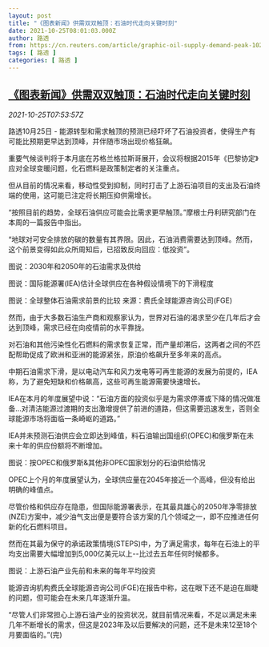 ```yaml
---
layout: post
title: "《图表新闻》供需双双触顶：石油时代走向关键时刻"
date: 2021-10-25T08:01:03.000Z
author: 路透
from: https://cn.reuters.com/article/graphic-oil-supply-demand-peak-1025-idCNKBS2HF0JC
tags: [ 路透 ]
categories: [ 路透 ]
---
```

<!--1635148863000-->
[《图表新闻》供需双双触顶：石油时代走向关键时刻](https://cn.reuters.com/article/graphic-oil-supply-demand-peak-1025-idCNKBS2HF0JC)
------

<div>
<div><i>2021-10-25T07:53:57Z</i></div><p>路透10月25日 - 能源转型和需求触顶的预测已经吓坏了石油投资者，使得生产有可能比预期更早达到顶峰，并伴随市场出现价格狂飙。</p><p>重要气候谈判将于本月底在苏格兰格拉斯哥展开，会议将根据2015年《巴黎协定》应对全球变暖问题，化石燃料是政策制定者的关注重点。</p><p>但从目前的情况来看，移动性受到抑制，同时打击了上游石油项目的支出及石油终端的使用，这可能已注定将长期压抑供需增长。</p><p>“按照目前的趋势，全球石油供应可能会比需求更早触顶。”摩根士丹利研究部门在本周的一篇报告中指出。</p><p>“地球对可安全排放的碳的数量有其界限。因此，石油消费需要达到顶峰。然而，这个前景变得如此众所周知后，已招致反向回应：低投资”。</p><p>图说：2030年和2050年的石油需求及供给</p><p>图说：国际能源署(IEA)估计全球供应在各种假设情境下的下滑程度</p><p>图说：全球整体石油需求前景的比较 来源：费氏全球能源咨询公司(FGE)</p><p>然而，由于大多数石油生产商和观察家认为，世界对石油的渴求至少在几年后才会达到顶峰，需求已经在向疫情前的水平靠拢。</p><p>对石油和其他污染性化石燃料的需求恢复正常，而产量却滞后，这两者之间的不匹配帮助促成了欧洲和亚洲的能源紧张，原油价格飙升至多年来的高点。</p><p>中期石油需求下滑，是以电动汽车和风力发电等可再生能源的发展为前提的，IEA称，为了避免短缺和价格飙高，这些可再生能源需要快速增长。</p><p>IEA在本月的年度展望中说：“石油方面的投资似乎是为需求停滞或下降的情况做准备...对清洁能源过渡期的支出激增提供了前进的道路，但这需要迅速发生，否则全球能源市场将面临一条崎岖的道路。”</p><p>IEA并未预测石油供应会立即达到峰值，料石油输出国组织(OPEC)和俄罗斯在未来十年的供应份额将不断增加。</p><p>图说：按OPEC和俄罗斯&amp;其他非OPEC国家划分的石油供给情况</p><p>OPEC上个月的年度展望认为，全球供应量在2045年接近一个高峰，但没有给出明确的峰值点。</p><p>尽管价格和供应存在隐患，但国际能源署表示，在其最具雄心的2050年净零排放(NZE)方案中，减少油气支出便是要符合该方案的几个领域之一，即不应推进任何新的化石燃料项目。</p><p>然而在其最为保守的承诺政策情境(STEPS)中，为了满足需求，每年在石油上的平均支出需要大幅增加到5,000亿美元以上--比过去五年任何时候都多。</p><p>图说：上游石油产业先前和未来的每年平均投资</p><p>能源咨询机构费氏全球能源咨询公司(FGE)在报告中称，这在眼下还不是迫在眉睫的问题，但可能会在未来几年逐渐升温。</p><p>“尽管人们非常担心上游石油产业的投资状况，就目前情况来看，不足以满足未来几年不断增长的需求，但这是2023年及以后要解决的问题，还不是未来12至18个月要面临的。”(完)</p>
</div>
